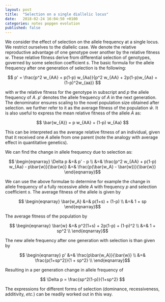 ```yaml
---
layout: post
title:  "Selection on a single diallelic locus"
date:   2018-02-24 16:04:50 +0100
categories: notes popgen evolution
published: false
---
```


We consider the effect of selection on the allele frequency at a single locus. We restrict ourselves to the diallelic case. We denote the relative reproductive advantage of one genotype over another by the relative fitness $w$. These relative fitness derive from differential selection of genotypes, governed by some selection coefficient $s$. The basic formula for the allele frequency after one generation of selection is the following:

$$ p' = \frac{p^2 w_{AA} + p(1-p) w_{Aa}}{p^2 w_{AA} + 2p(1-p)w_{Aa} + (1-p)^2w_{aa}} $$

with $w$ the relative fitness for the genotype in subscript and $p$ the allele frequency of $A$. $p'$ denotes the allele frequency of $A$ in the next generation. The denominator ensures scaling to the novel population size obtained after selection. we further refer to it as the average fitness of the population $\bar{w}$. It is also useful to express the mean relative fitness of the allele $A$ as:

$$ \bar{w_{A}} = p w_{AA} + (1-p) w_{Aa} $$

This can be interpreted as the average relative fitness of an individual, given that it received one $A$ allele from one parent (note the analogy with average effect in quantitative genetics).

We can find the change in allele frequency due to selection as:

$$ \begin{eqnarray}
\Delta p &=& p' - p  \\
         &=& \frac{p^2 w_{AA} + p(1-p) w_{Aa} - p\bar{w}}{\bar{w}}
         &=& \frac{p(\bar{w_A} - \bar{w})}{\bar{w}}
\end{eqnarray}$$

We can use the above formulae to determine for example the change in allele frequency of a fully recessive allele $A$ with frequency $p$ and selection coefficient $s$. The average fitness of the allele is given by

$$ \begin{eqnarray}
\bar{w_A} &=& p(1+s) + (1-p) \\
          &=& 1 + sp
\end{eqnarray}$$

The average fitness of the population by

$$  \begin{eqnarray}
\bar{w} &=& p^2(1+s) + 2p(1-p) + (1-p)^2 \\
        &=& 1 + sp^2 \\
\end{eqnarray}$$

The new allele frequency after one generation with selection is than given by

$$  \begin{eqnarray}
p' &=& \frac{p\bar{w_A}}{\bar{w}} \\
   &=& \frac{p(1+sp^2)}{1 + sp^2} \\
\end{eqnarray}$$

Resulting in a per generation change in allele frequency of

$$ \Delta p = \frac{sp^2(1-p)}{1+sp^2} $$

The expressions for different forms of selection (dominance, recessiveness, additivity, *etc.*) can be readily worked out in this way.
